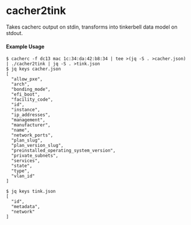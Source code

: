 # cacher2tink

Takes cacherc output on stdin, transforms into tinkerbell data model on stdout.

#### Example Usage

```
$ cacherc -f dc13 mac 1c:34:da:42:b8:34 | tee >(jq -S . >cacher.json) | ./cacher2tink | jq -S . >tink.json
$ jq keys cacher.json
[
  "allow_pxe",
  "arch",
  "bonding_mode",
  "efi_boot",
  "facility_code",
  "id",
  "instance",
  "ip_addresses",
  "management",
  "manufacturer",
  "name",
  "network_ports",
  "plan_slug",
  "plan_version_slug",
  "preinstalled_operating_system_version",
  "private_subnets",
  "services",
  "state",
  "type",
  "vlan_id"
]

$ jq keys tink.json
[
  "id",
  "metadata",
  "network"
]
```

